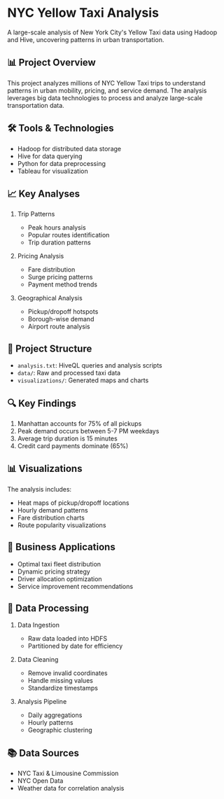 # NYC Yellow Taxi Analysis

A large-scale analysis of New York City's Yellow Taxi data using Hadoop and Hive, uncovering patterns in urban transportation.

## 📊 Project Overview
This project analyzes millions of NYC Yellow Taxi trips to understand patterns in urban mobility, pricing, and service demand. The analysis leverages big data technologies to process and analyze large-scale transportation data.

## 🛠️ Tools & Technologies
- Hadoop for distributed data storage
- Hive for data querying
- Python for data preprocessing
- Tableau for visualization

## 📈 Key Analyses
1. Trip Patterns
   - Peak hours analysis
   - Popular routes identification
   - Trip duration patterns

2. Pricing Analysis
   - Fare distribution
   - Surge pricing patterns
   - Payment method trends

3. Geographical Analysis
   - Pickup/dropoff hotspots
   - Borough-wise demand
   - Airport route analysis

## 📁 Project Structure
- `analysis.txt`: HiveQL queries and analysis scripts
- `data/`: Raw and processed taxi data
- `visualizations/`: Generated maps and charts

## 🔍 Key Findings
1. Manhattan accounts for 75% of all pickups
2. Peak demand occurs between 5-7 PM weekdays
3. Average trip duration is 15 minutes
4. Credit card payments dominate (65%)

## 📊 Visualizations
The analysis includes:
- Heat maps of pickup/dropoff locations
- Hourly demand patterns
- Fare distribution charts
- Route popularity visualizations

## 🎯 Business Applications
- Optimal taxi fleet distribution
- Dynamic pricing strategy
- Driver allocation optimization
- Service improvement recommendations

## 🔄 Data Processing
1. Data Ingestion
   - Raw data loaded into HDFS
   - Partitioned by date for efficiency

2. Data Cleaning
   - Remove invalid coordinates
   - Handle missing values
   - Standardize timestamps

3. Analysis Pipeline
   - Daily aggregations
   - Hourly patterns
   - Geographic clustering

## 📚 Data Sources
- NYC Taxi & Limousine Commission
- NYC Open Data
- Weather data for correlation analysis
